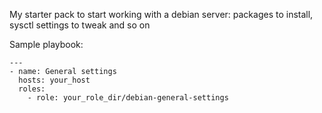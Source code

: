 My starter pack to start working with a debian server: packages to install, sysctl settings to tweak and so on

Sample playbook:

```
---
- name: General settings
  hosts: your_host 
  roles:
    - role: your_role_dir/debian-general-settings
```